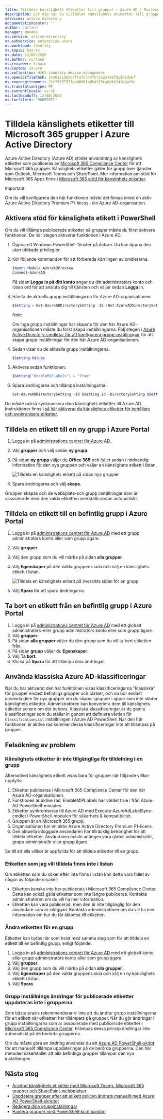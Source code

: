 ```yaml
---
title: Tilldela känslighets etiketter till grupper – Azure AD | Microsoft Docs
description: Lär dig hur du tilldelar känslighets etiketter till grupper. Se felsöknings information och Visa fler tillgängliga resurser.
services: active-directory
documentationcenter: ''
author: curtand
manager: daveba
ms.service: active-directory
ms.subservice: enterprise-users
ms.workload: identity
ms.topic: how-to
ms.date: 12/02/2020
ms.author: curtand
ms.reviewer: krbain
ms.custom: it-pro
ms.collection: M365-identity-device-management
ms.openlocfilehash: 3b40171d87ccffa7c5c4fb72d2e79af015b1d16f
ms.sourcegitcommit: 21c3363797fb4d008fbd54f25ea0d6b24f88af9c
ms.translationtype: MT
ms.contentlocale: sv-SE
ms.lasthandoff: 12/08/2020
ms.locfileid: "96859971"
---
```

# <a name="assign-sensitivity-labels-to-microsoft-365-groups-in-azure-active-directory"></a>Tilldela känslighets etiketter till Microsoft 365 grupper i Azure Active Directory

Azure Active Directory (Azure AD) stöder användning av känslighets etiketter som publiceras av [Microsoft 365 Compliance Center](https://sip.protection.office.com/homepage) för att Microsoft 365 grupper. Känslighets etiketter gäller för grupp över tjänster som Outlook, Microsoft Teams och SharePoint. Mer information om stöd för Microsoft 365 Apps finns i [Microsoft 365 stöd för känslighets etiketter](/microsoft-365/compliance/sensitivity-labels-teams-groups-sites#support-for-the-sensitivity-labels).

> [!IMPORTANT]
> Om du vill konfigurera den här funktionen måste det finnas minst en aktiv Azure Active Directory Premium P1-licens i din Azure AD-organisation.

## <a name="enable-sensitivity-label-support-in-powershell"></a>Aktivera stöd för känslighets etikett i PowerShell

Om du vill tillämpa publicerade etiketter på grupper måste du först aktivera funktionen. De här stegen aktiverar funktionen i Azure AD.

1. Öppna ett Windows PowerShell-fönster på datorn. Du kan öppna den utan utökade privilegier.
1. Kör följande kommandon för att förbereda körningen av cmdletarna.

    ```PowerShell
    Import-Module AzureADPreview
    Connect-AzureAD
    ```

    På sidan **Logga in på ditt konto** anger du ditt administratörs konto och lösen ord för att ansluta dig till tjänsten och väljer sedan **Logga** in.
1. Hämta de aktuella grupp inställningarna för Azure AD-organisationen.

    ```PowerShell
    $Setting = Get-AzureADDirectorySetting -Id (Get-AzureADDirectorySetting | where -Property DisplayName -Value "Group.Unified" -EQ).id
    ```

    > [!NOTE]
    > Om inga grupp inställningar har skapats för den här Azure AD-organisationen måste du först skapa inställningarna. Följ stegen i [Azure Active Directory-cmdletar för att konfigurera grupp inställningar](../enterprise-users/groups-settings-cmdlets.md) för att skapa grupp inställningar för den här Azure AD-organisationen.

1. Sedan visar du de aktuella grupp inställningarna.

    ```PowerShell
    $Setting.Values
    ```

1. Aktivera sedan funktionen:

    ```PowerShell
    $Setting["EnableMIPLabels"] = "True"
    ```

1. Spara ändringarna och tillämpa inställningarna:

    ```PowerShell
    Set-AzureADDirectorySetting -Id $Setting.Id -DirectorySetting $Setting
    ```

Du måste också synkronisera dina känslighets etiketter till Azure AD. Instruktioner finns i [så här aktiverar du känslighets etiketter för behållare och synkronisera etiketter](/microsoft-365/compliance/sensitivity-labels-teams-groups-sites#how-to-enable-sensitivity-labels-for-containers-and-synchronize-labels).

## <a name="assign-a-label-to-a-new-group-in-azure-portal"></a>Tilldela en etikett till en ny grupp i Azure Portal

1. Logga in på [administrations centret för Azure AD](https://aad.portal.azure.com).
1. Välj **grupper** och välj sedan **ny grupp**.
1. På sidan **ny grupp** väljer du **Office 365** och fyller sedan i nödvändig information för den nya gruppen och väljer en känslighets etikett i listan.

   ![Tilldela en känslighets etikett på sidan nya grupper](./media/groups-assign-sensitivity-labels/new-group-page.png)

1. Spara ändringarna och välj **skapa**.

Gruppen skapas och de webbplats-och grupp inställningar som är associerade med den valda etiketten verkställs sedan automatiskt.

## <a name="assign-a-label-to-an-existing-group-in-azure-portal"></a>Tilldela en etikett till en befintlig grupp i Azure Portal

1. Logga in på [administrations centret för Azure AD](https://aad.portal.azure.com) med ett grupp administratörs konto eller som grupp ägare.
1. Välj **grupper**.
1. Välj den grupp som du vill märka på sidan **alla grupper** .
1. Välj **Egenskaper** på den valda gruppens sida och välj en känslighets etikett i listan.

   ![Tilldela en känslighets etikett på översikts sidan för en grupp](./media/groups-assign-sensitivity-labels/assign-to-existing.png)

1. Välj **Spara** för att spara ändringarna.

## <a name="remove-a-label-from-an-existing-group-in-azure-portal"></a>Ta bort en etikett från en befintlig grupp i Azure Portal

1. Logga in på [administrations centret för Azure AD](https://aad.portal.azure.com) med ett globalt administratörs-eller grupp administratörs konto eller som grupp ägare.
1. Välj **grupper**.
1. På sidan **alla grupper** väljer du den grupp som du vill ta bort etiketten från.
1. På sidan **grupp** väljer du **Egenskaper**.
1. Välj **Ta bort**.
1. Klicka på **Spara** för att tillämpa dina ändringar.

## <a name="using-classic-azure-ad-classifications"></a>Använda klassiska Azure AD-klassificeringar

När du har aktiverat den här funktionen visas klassificeringarna "klassiska" för grupper endast befintliga grupper och platser, och du bör endast använda dem för nya grupper om du skapar grupper i appar som inte stöder känslighets etiketter. Administratören kan konvertera dem till känslighets etiketter senare om det behövs. Klassiska klassificeringar är de gamla klassificeringar som du ställer in genom att definiera värden för `ClassificationList` inställningen i Azure AD PowerShell. När den här funktionen är aktive rad kommer dessa klassificeringar inte att tillämpas på grupper.

## <a name="troubleshooting-issues"></a>Felsökning av problem

### <a name="sensitivity-labels-are-not-available-for-assignment-on-a-group"></a>Känslighets etiketter är inte tillgängliga för tilldelning i en grupp

Alternativet känslighets etikett visas bara för grupper när följande villkor uppfylls:

1. Etiketter publiceras i Microsoft 365 Compliance Center för den här Azure AD-organisationen.
1. Funktionen är aktive rad, EnableMIPLabels har värdet true i från Azure AD PowerShell-modulen.
1. Etiketter synkroniseras till Azure AD med Execute-AzureAdLabelSync-cmdlet i PowerShell-modulen för säkerhets & kompatibilitet.
1. Gruppen är en Microsoft 365 grupp.
1. Organisationen har en aktiv Azure Active Directory Premium P1-licens.
1. Den aktuella inloggade användaren har tillräcklig behörighet för att tilldela etiketter. Användaren måste antingen vara global administratör, grupp administratör eller grupp ägare.

Se till att alla villkor är uppfyllda för att tilldela etiketter till en grupp.

### <a name="the-label-i-want-to-assign-is-not-in-the-list"></a>Etiketten som jag vill tilldela finns inte i listan

Om etiketten som du söker efter inte finns i listan kan detta vara fallet av någon av följande orsaker:

- Etiketten kanske inte har publicerats i Microsoft 365 Compliance Center. Detta kan också gälla etiketter som inte längre publiceras. Kontakta administratören om du vill ha mer information.
- Etiketten kan vara publicerad, men den är inte tillgänglig för den användare som är inloggad. Kontakta administratören om du vill ha mer information om hur du får åtkomst till etiketten.

### <a name="how-to-change-the-label-on-a-group"></a>Ändra etiketten för en grupp

Etiketter kan bytas när som helst med samma steg som för att tilldela en etikett till en befintlig grupp, enligt följande:

1. Logga in på [administrations centret för Azure AD](https://aad.portal.azure.com) med ett globalt konto eller grupp administratörs konto eller som grupp ägare.
1. Välj **grupper**.
1. Välj den grupp som du vill märka på sidan **alla grupper** .
1. Välj **Egenskaper** på den valda gruppens sida och välj en ny känslighets etikett i listan.
1. Välj **Spara**.

### <a name="group-setting-changes-to-published-labels-are-not-updated-on-the-groups"></a>Grupp inställnings ändringar för publicerade etiketter uppdateras inte i grupperna

Som bästa praxis rekommenderar vi inte att du ändrar grupp inställningarna för en etikett när etiketten har tillämpats på grupper. När du gör ändringar i grupp inställningarna som är associerade med publicerade etiketter i [Microsoft 365 Compliance Center](https://sip.protection.office.com/homepage), tillämpas dessa princip ändringar inte automatiskt på de berörda grupperna.

Om du måste göra en ändring använder du ett [Azure AD PowerShell-skript](https://github.com/microsoftgraph/powershell-aad-samples/blob/master/ReassignSensitivityLabelToO365Groups.ps1) för att manuellt tillämpa uppdateringar på de berörda grupperna. Den här metoden säkerställer att alla befintliga grupper tillämpar den nya inställningen.

## <a name="next-steps"></a>Nästa steg

- [Använd känslighets etiketter med Microsoft Teams, Microsoft 365 grupper och SharePoint-webbplatser](/microsoft-365/compliance/sensitivity-labels-teams-groups-sites)
- [Uppdatera grupper efter att etikett policyn ändrats manuellt med Azure AD PowerShell-skriptet](https://github.com/microsoftgraph/powershell-aad-samples/blob/master/ReassignSensitivityLabelToO365Groups.ps1)
- [Redigera dina gruppinställningar](../fundamentals/active-directory-groups-settings-azure-portal.md)
- [Hantera grupper med PowerShell-kommandon](../enterprise-users/groups-settings-v2-cmdlets.md)
